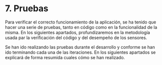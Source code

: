 # 7. Pruebas

Para verificar el correcto funcionamiento de la aplicación, se ha tenido que hacer una serie de pruebas, tanto en código como en la funcionalidad de la misma. En los siguientes apartados, profundizaremos en la metodología usada par la verificación del código y del desempeño de los sensores.

Se han ido realizando las pruebas durante el desarrollo y conforme se han ido terminando cada una de las iteraciones. En los siguientes apartados se explicará de forma resumida cuales cómo se han realizado.